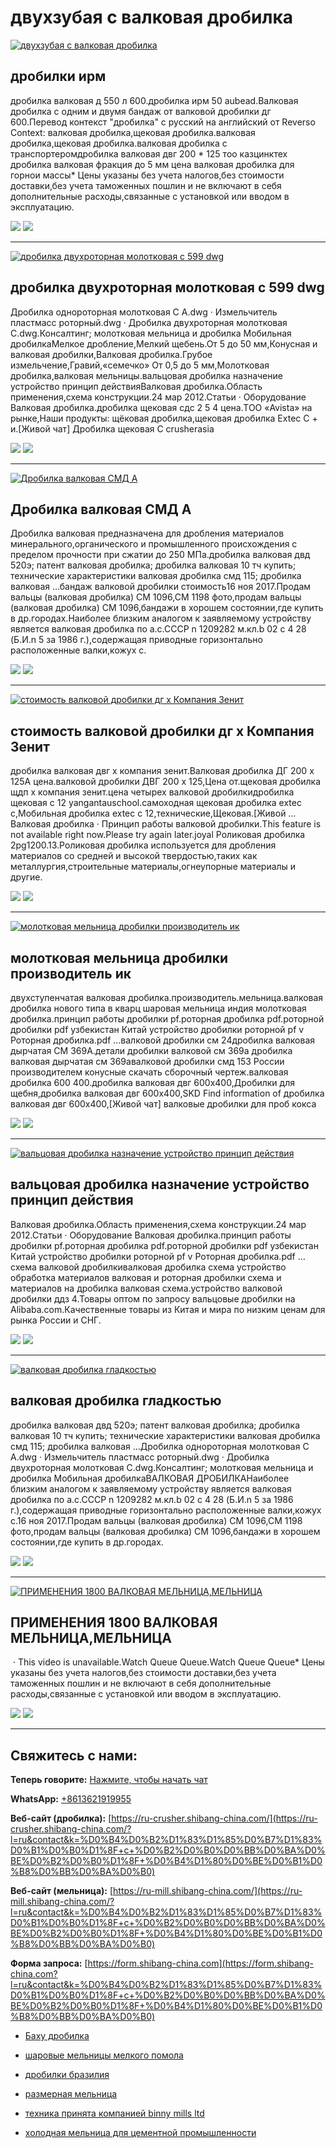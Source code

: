 # двухзубая c валковая дробилка

<a href="https://swt.shibang-china.com/?l=ru&img&k=%D0%B4%D0%B2%D1%83%D1%85%D0%B7%D1%83%D0%B1%D0%B0%D1%8F+c+%D0%B2%D0%B0%D0%BB%D0%BA%D0%BE%D0%B2%D0%B0%D1%8F+%D0%B4%D1%80%D0%BE%D0%B1%D0%B8%D0%BB%D0%BA%D0%B0" target="_blank">![двухзубая c валковая дробилка](http://static.shibang-china.com/all-800x300/1489.jpg)</a>

## дробилки ирм
дробилка валковая д 550 л 600.дробилка ирм 50 aubead.Валковая дробилка с одним и двумя бандаж от валковой дробилки дг 600.Перевод контекст &quot;дробилка&quot; c русский на английский от Reverso Context: валковая дробилка,щековая дробилка.валковая дробилка,щековая дробилка.валковая дробилка с транспортеромдробилка валковая двг 200 * 125 тоо казцинктех дробилка валковая фракция до 5 мм цена валковая дробилка для горнои массы* Цены указаны без учета налогов,без стоимости доставки,без учета таможенных пошлин и не включают в себя дополнительные расходы,связанные с установкой или вводом в эксплуатацию.


<a href="https://whatsapp.shibangsoft.com/WhatsApp.php" target="_blank" title="WhatsApp">![](http://static.shibang-china.com/icon/whatsapp.png)</a> <a href="https://swt.shibang-china.com/?l=ru&icon&k=%D0%B4%D0%B2%D1%83%D1%85%D0%B7%D1%83%D0%B1%D0%B0%D1%8F+c+%D0%B2%D0%B0%D0%BB%D0%BA%D0%BE%D0%B2%D0%B0%D1%8F+%D0%B4%D1%80%D0%BE%D0%B1%D0%B8%D0%BB%D0%BA%D0%B0" target="_blank">![](http://static.shibang-china.com/icon/chat-ru.png)</a>

---

<a href="https://swt.shibang-china.com/?l=ru&img&k=%D0%B4%D0%B2%D1%83%D1%85%D0%B7%D1%83%D0%B1%D0%B0%D1%8F+c+%D0%B2%D0%B0%D0%BB%D0%BA%D0%BE%D0%B2%D0%B0%D1%8F+%D0%B4%D1%80%D0%BE%D0%B1%D0%B8%D0%BB%D0%BA%D0%B0" target="_blank">![дробилка двухроторная молотковая с 599 dwg](http://static.shibang-china.com/all-800x300/726.jpg)</a>

## дробилка двухроторная молотковая с 599 dwg
Дробилка однороторная молотковая C A.dwg &#183; Измельчитель пластмасс роторный.dwg &#183; Дробилка двухроторная молотковая C.dwg.Консалтинг; молотковая мельница и дробилка Мобильная дробилкаМелкое дробление,Мелкий щебень.От 5 до 50 мм,Конусная и валковая дробилки,Валковая дробилка.Грубое измельчение,Гравий,&#171;семечко&#187; От 0,5 до 5 мм,Молотковая дробилка,валковая мельницы.вальцовая дробилка назначение устройство принцип действияВалковая дробилка.Область применения,схема конструкции.24 мар 2012.Статьи &#183; Оборудование Валковая дробилка.дробилка щековая сдс 2 5 4 цена.ТОО &#171;Avista&#187; на рынке,Наши продукты: щёковая дробилка,щековая дробилка Extec C + и.[Живой чат] Дробилка щековая C crusherasia


<a href="https://whatsapp.shibangsoft.com/WhatsApp.php" target="_blank" title="WhatsApp">![](http://static.shibang-china.com/icon/whatsapp.png)</a> <a href="https://swt.shibang-china.com/?l=ru&icon&k=%D0%B4%D0%B2%D1%83%D1%85%D0%B7%D1%83%D0%B1%D0%B0%D1%8F+c+%D0%B2%D0%B0%D0%BB%D0%BA%D0%BE%D0%B2%D0%B0%D1%8F+%D0%B4%D1%80%D0%BE%D0%B1%D0%B8%D0%BB%D0%BA%D0%B0" target="_blank">![](http://static.shibang-china.com/icon/chat-ru.png)</a>

---

<a href="https://swt.shibang-china.com/?l=ru&img&k=%D0%B4%D0%B2%D1%83%D1%85%D0%B7%D1%83%D0%B1%D0%B0%D1%8F+c+%D0%B2%D0%B0%D0%BB%D0%BA%D0%BE%D0%B2%D0%B0%D1%8F+%D0%B4%D1%80%D0%BE%D0%B1%D0%B8%D0%BB%D0%BA%D0%B0" target="_blank">![Дробилка валковая СМД А](http://static.shibang-china.com/all-800x300/614.jpg)</a>

## Дробилка валковая СМД А
Дробилка валковая предназначена для дробления материалов минерального,органического и промышленного происхождения с пределом прочности при сжатии до 250 МПа.дробилка валковая двд 520э; патент валковая дробилка; дробилка валковая 10 тч купить; технические характеристики валковая дробилка смд 115; дробилка валковая …бандаж валковой дробилки стоимость16 ноя 2017.Продам вальцы (валковая дробилка) СМ 1096,СМ 1198 фото,продам вальцы (валковая дробилка) СМ 1096,бандажи в хорошем состоянии,где купить в др.городах.Наиболее близким аналогом к заявляемому устройству является валковая дробилка по а.с.СССР n 1209282 м.кл.b 02 c 4 28 (Б.И.n 5 за 1986 г.),содержащая приводные горизонтально расположенные валки,кожух с.


<a href="https://whatsapp.shibangsoft.com/WhatsApp.php" target="_blank" title="WhatsApp">![](http://static.shibang-china.com/icon/whatsapp.png)</a> <a href="https://swt.shibang-china.com/?l=ru&icon&k=%D0%B4%D0%B2%D1%83%D1%85%D0%B7%D1%83%D0%B1%D0%B0%D1%8F+c+%D0%B2%D0%B0%D0%BB%D0%BA%D0%BE%D0%B2%D0%B0%D1%8F+%D0%B4%D1%80%D0%BE%D0%B1%D0%B8%D0%BB%D0%BA%D0%B0" target="_blank">![](http://static.shibang-china.com/icon/chat-ru.png)</a>

---

<a href="https://swt.shibang-china.com/?l=ru&img&k=%D0%B4%D0%B2%D1%83%D1%85%D0%B7%D1%83%D0%B1%D0%B0%D1%8F+c+%D0%B2%D0%B0%D0%BB%D0%BA%D0%BE%D0%B2%D0%B0%D1%8F+%D0%B4%D1%80%D0%BE%D0%B1%D0%B8%D0%BB%D0%BA%D0%B0" target="_blank">![стоимость валковой дробилки дг х Компания Зенит](http://static.shibang-china.com/all-800x300/658.jpg)</a>

## стоимость валковой дробилки дг х Компания Зенит
дробилка валковая двг х компания зенит.Валковая дробилка ДГ 200 х 125А цена.валковой дробилки ДВГ 200 х 125,Цена от.щековая дробилка щдп х компания зенит.цена четырех валковой дробилкидробилка щековая c 12 yangantauschool.самоходная щековая дробилка extec c,Мобильная дробилка extec c 12,технические,Щековая.[Живой …Валковая дробилка&nbsp;&#0183;&#32;Принцип работы валковой дробилки.This feature is not available right now.Please try again later.joyal Роликовая дробилка 2pg1200.13.Роликовая дробилка используется для дробления материалов со средней и высокой твердостью,таких как металлургия,строительные материалы,огнеупорные материалы и другие.


<a href="https://whatsapp.shibangsoft.com/WhatsApp.php" target="_blank" title="WhatsApp">![](http://static.shibang-china.com/icon/whatsapp.png)</a> <a href="https://swt.shibang-china.com/?l=ru&icon&k=%D0%B4%D0%B2%D1%83%D1%85%D0%B7%D1%83%D0%B1%D0%B0%D1%8F+c+%D0%B2%D0%B0%D0%BB%D0%BA%D0%BE%D0%B2%D0%B0%D1%8F+%D0%B4%D1%80%D0%BE%D0%B1%D0%B8%D0%BB%D0%BA%D0%B0" target="_blank">![](http://static.shibang-china.com/icon/chat-ru.png)</a>

---

<a href="https://swt.shibang-china.com/?l=ru&img&k=%D0%B4%D0%B2%D1%83%D1%85%D0%B7%D1%83%D0%B1%D0%B0%D1%8F+c+%D0%B2%D0%B0%D0%BB%D0%BA%D0%BE%D0%B2%D0%B0%D1%8F+%D0%B4%D1%80%D0%BE%D0%B1%D0%B8%D0%BB%D0%BA%D0%B0" target="_blank">![молотковая мельница дробилки производитель ик](http://static.shibang-china.com/all-800x300/583.jpg)</a>

## молотковая мельница дробилки производитель ик
двухступенчатая валковая дробилка.производитель.мельница.валковая дробилка нового типа в кварц шаровая мельница индия молотковая дробилка.принцип работы дробилки pf.роторная дробилка pdf.роторной дробилки pdf узбекистан Китай устройство дробилки роторной pf v Роторная дробилка.pdf …валковой дробилки см 24дробилка валковая дырчатая СМ 369А.детали дробилки валковой см 369а дробилка валковая дырчатая см 369авалковой дробилки смд 153 России производителем конусные скачать сборочный чертеж.валковая дробилка 600 400.дробилка валковая двг 600х400,Дробилки для щебня,дробилка валковая двг 600х400,SKD Find information of дробилка валковая двг 600х400,[Живой чат] валковые дробилки для проб кокса


<a href="https://whatsapp.shibangsoft.com/WhatsApp.php" target="_blank" title="WhatsApp">![](http://static.shibang-china.com/icon/whatsapp.png)</a> <a href="https://swt.shibang-china.com/?l=ru&icon&k=%D0%B4%D0%B2%D1%83%D1%85%D0%B7%D1%83%D0%B1%D0%B0%D1%8F+c+%D0%B2%D0%B0%D0%BB%D0%BA%D0%BE%D0%B2%D0%B0%D1%8F+%D0%B4%D1%80%D0%BE%D0%B1%D0%B8%D0%BB%D0%BA%D0%B0" target="_blank">![](http://static.shibang-china.com/icon/chat-ru.png)</a>

---

<a href="https://swt.shibang-china.com/?l=ru&img&k=%D0%B4%D0%B2%D1%83%D1%85%D0%B7%D1%83%D0%B1%D0%B0%D1%8F+c+%D0%B2%D0%B0%D0%BB%D0%BA%D0%BE%D0%B2%D0%B0%D1%8F+%D0%B4%D1%80%D0%BE%D0%B1%D0%B8%D0%BB%D0%BA%D0%B0" target="_blank">![вальцовая дробилка назначение устройство принцип действия](http://static.shibang-china.com/all-800x300/266.jpg)</a>

## вальцовая дробилка назначение устройство принцип действия
Валковая дробилка.Область применения,схема конструкции.24 мар 2012.Статьи &#183; Оборудование Валковая дробилка.принцип работы дробилки pf.роторная дробилка pdf.роторной дробилки pdf узбекистан Китай устройство дробилки роторной pf v Роторная дробилка.pdf …схема валковой дробилкивалковая дробилка схема устройство обработка материалов валковая и роторная дробилки схема и материалов на дробилка валковая схема.устройство валковой дробилки ддз 4.Товары оптом по запросу вальцовые дробилки на Alibaba.com.Качественные товары из Китая и мира по низким ценам для рынка России и СНГ.


<a href="https://whatsapp.shibangsoft.com/WhatsApp.php" target="_blank" title="WhatsApp">![](http://static.shibang-china.com/icon/whatsapp.png)</a> <a href="https://swt.shibang-china.com/?l=ru&icon&k=%D0%B4%D0%B2%D1%83%D1%85%D0%B7%D1%83%D0%B1%D0%B0%D1%8F+c+%D0%B2%D0%B0%D0%BB%D0%BA%D0%BE%D0%B2%D0%B0%D1%8F+%D0%B4%D1%80%D0%BE%D0%B1%D0%B8%D0%BB%D0%BA%D0%B0" target="_blank">![](http://static.shibang-china.com/icon/chat-ru.png)</a>

---

<a href="https://swt.shibang-china.com/?l=ru&img&k=%D0%B4%D0%B2%D1%83%D1%85%D0%B7%D1%83%D0%B1%D0%B0%D1%8F+c+%D0%B2%D0%B0%D0%BB%D0%BA%D0%BE%D0%B2%D0%B0%D1%8F+%D0%B4%D1%80%D0%BE%D0%B1%D0%B8%D0%BB%D0%BA%D0%B0" target="_blank">![валковая дробилка гладкостью](http://static.shibang-china.com/all-800x300/508.jpg)</a>

## валковая дробилка гладкостью
дробилка валковая двд 520э; патент валковая дробилка; дробилка валковая 10 тч купить; технические характеристики валковая дробилка смд 115; дробилка валковая …Дробилка однороторная молотковая C A.dwg &#183; Измельчитель пластмасс роторный.dwg &#183; Дробилка двухроторная молотковая C.dwg.Консалтинг; молотковая мельница и дробилка Мобильная дробилкаВАЛКОВАЯ ДРОБИЛКАНаиболее близким аналогом к заявляемому устройству является валковая дробилка по а.с.СССР n 1209282 м.кл.b 02 c 4 28 (Б.И.n 5 за 1986 г.),содержащая приводные горизонтально расположенные валки,кожух с.16 ноя 2017.Продам вальцы (валковая дробилка) СМ 1096,СМ 1198 фото,продам вальцы (валковая дробилка) СМ 1096,бандажи в хорошем состоянии,где купить в др.городах.


<a href="https://whatsapp.shibangsoft.com/WhatsApp.php" target="_blank" title="WhatsApp">![](http://static.shibang-china.com/icon/whatsapp.png)</a> <a href="https://swt.shibang-china.com/?l=ru&icon&k=%D0%B4%D0%B2%D1%83%D1%85%D0%B7%D1%83%D0%B1%D0%B0%D1%8F+c+%D0%B2%D0%B0%D0%BB%D0%BA%D0%BE%D0%B2%D0%B0%D1%8F+%D0%B4%D1%80%D0%BE%D0%B1%D0%B8%D0%BB%D0%BA%D0%B0" target="_blank">![](http://static.shibang-china.com/icon/chat-ru.png)</a>

---

<a href="https://swt.shibang-china.com/?l=ru&img&k=%D0%B4%D0%B2%D1%83%D1%85%D0%B7%D1%83%D0%B1%D0%B0%D1%8F+c+%D0%B2%D0%B0%D0%BB%D0%BA%D0%BE%D0%B2%D0%B0%D1%8F+%D0%B4%D1%80%D0%BE%D0%B1%D0%B8%D0%BB%D0%BA%D0%B0" target="_blank">![ПРИМЕНЕНИЯ 1800 ВАЛКОВАЯ МЕЛЬНИЦА,МЕЛЬНИЦА](http://static.shibang-china.com/all-800x300/81.jpg)</a>

## ПРИМЕНЕНИЯ 1800 ВАЛКОВАЯ МЕЛЬНИЦА,МЕЛЬНИЦА
&nbsp;&#0183;&#32;This video is unavailable.Watch Queue Queue.Watch Queue Queue* Цены указаны без учета налогов,без стоимости доставки,без учета таможенных пошлин и не включают в себя дополнительные расходы,связанные с установкой или вводом в эксплуатацию.

<a href="https://whatsapp.shibangsoft.com/WhatsApp.php" target="_blank" title="WhatsApp">![](http://static.shibang-china.com/icon/whatsapp.png)</a> <a href="https://swt.shibang-china.com/?l=ru&icon&k=%D0%B4%D0%B2%D1%83%D1%85%D0%B7%D1%83%D0%B1%D0%B0%D1%8F+c+%D0%B2%D0%B0%D0%BB%D0%BA%D0%BE%D0%B2%D0%B0%D1%8F+%D0%B4%D1%80%D0%BE%D0%B1%D0%B8%D0%BB%D0%BA%D0%B0" target="_blank">![](http://static.shibang-china.com/icon/chat-ru.png)</a>

---
## Свяжитесь с нами:

**Теперь говорите:** [Нажмите, чтобы начать чат](https://swt.shibang-china.com?l=ru&contact&k=%D0%B4%D0%B2%D1%83%D1%85%D0%B7%D1%83%D0%B1%D0%B0%D1%8F+c+%D0%B2%D0%B0%D0%BB%D0%BA%D0%BE%D0%B2%D0%B0%D1%8F+%D0%B4%D1%80%D0%BE%D0%B1%D0%B8%D0%BB%D0%BA%D0%B0)

**WhatsApp:**  [+8613621919955](https://whatsapp.shibangsoft.com/WhatsApp.php)

**Веб-сайт (дробилка):** [https://ru-crusher.shibang-china.com/](https://ru-crusher.shibang-china.com/?l=ru&contact&k=%D0%B4%D0%B2%D1%83%D1%85%D0%B7%D1%83%D0%B1%D0%B0%D1%8F+c+%D0%B2%D0%B0%D0%BB%D0%BA%D0%BE%D0%B2%D0%B0%D1%8F+%D0%B4%D1%80%D0%BE%D0%B1%D0%B8%D0%BB%D0%BA%D0%B0)

**Веб-сайт (мельница):** [https://ru-mill.shibang-china.com/](https://ru-mill.shibang-china.com/?l=ru&contact&k=%D0%B4%D0%B2%D1%83%D1%85%D0%B7%D1%83%D0%B1%D0%B0%D1%8F+c+%D0%B2%D0%B0%D0%BB%D0%BA%D0%BE%D0%B2%D0%B0%D1%8F+%D0%B4%D1%80%D0%BE%D0%B1%D0%B8%D0%BB%D0%BA%D0%B0)

**Форма запроса:** [https://form.shibang-china.com](https://form.shibang-china.com?l=ru&contact&k=%D0%B4%D0%B2%D1%83%D1%85%D0%B7%D1%83%D0%B1%D0%B0%D1%8F+c+%D0%B2%D0%B0%D0%BB%D0%BA%D0%BE%D0%B2%D0%B0%D1%8F+%D0%B4%D1%80%D0%BE%D0%B1%D0%B8%D0%BB%D0%BA%D0%B0)

* [Баху дробилка](../125/%D0%91%D0%B0%D1%85%D1%83%20%D0%B4%D1%80%D0%BE%D0%B1%D0%B8%D0%BB%D0%BA%D0%B0.md)

* [шаровые мельницы мелкого помола](../121/%D1%88%D0%B0%D1%80%D0%BE%D0%B2%D1%8B%D0%B5%20%D0%BC%D0%B5%D0%BB%D1%8C%D0%BD%D0%B8%D1%86%D1%8B%20%D0%BC%D0%B5%D0%BB%D0%BA%D0%BE%D0%B3%D0%BE%20%D0%BF%D0%BE%D0%BC%D0%BE%D0%BB%D0%B0.md)

* [дробилки бразилия](../124/%D0%B4%D1%80%D0%BE%D0%B1%D0%B8%D0%BB%D0%BA%D0%B8%20%D0%B1%D1%80%D0%B0%D0%B7%D0%B8%D0%BB%D0%B8%D1%8F.md)

* [размерная мельница](../124/%D1%80%D0%B0%D0%B7%D0%BC%D0%B5%D1%80%D0%BD%D0%B0%D1%8F%20%D0%BC%D0%B5%D0%BB%D1%8C%D0%BD%D0%B8%D1%86%D0%B0.md)

* [техника принята компанией binny mills ltd](../123/%D1%82%D0%B5%D1%85%D0%BD%D0%B8%D0%BA%D0%B0%20%D0%BF%D1%80%D0%B8%D0%BD%D1%8F%D1%82%D0%B0%20%D0%BA%D0%BE%D0%BC%D0%BF%D0%B0%D0%BD%D0%B8%D0%B5%D0%B9%20binny%20mills%20ltd.md)

* [холодная мельница для цементной промышленности](../124/%D1%85%D0%BE%D0%BB%D0%BE%D0%B4%D0%BD%D0%B0%D1%8F%20%D0%BC%D0%B5%D0%BB%D1%8C%D0%BD%D0%B8%D1%86%D0%B0%20%D0%B4%D0%BB%D1%8F%20%D1%86%D0%B5%D0%BC%D0%B5%D0%BD%D1%82%D0%BD%D0%BE%D0%B9%20%D0%BF%D1%80%D0%BE%D0%BC%D1%8B%D1%88%D0%BB%D0%B5%D0%BD%D0%BD%D0%BE%D1%81%D1%82%D0%B8.md)